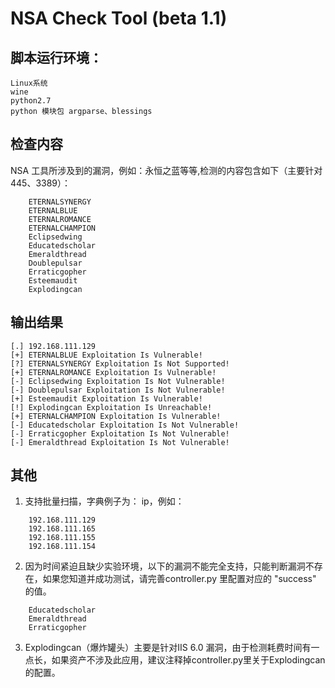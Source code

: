 # NSA Check Tool (beta 1.1)  

## 脚本运行环境： 
    Linux系统
    wine
    python2.7
    python 模块包 argparse、blessings
    

## 检查内容
NSA 工具所涉及到的漏洞，例如：永恒之蓝等等,检测的内容包含如下（主要针对445、3389）：
```
    ETERNALSYNERGY
    ETERNALBLUE
    ETERNALROMANCE
    ETERNALCHAMPION
    Eclipsedwing
    Educatedscholar
    Emeraldthread
    Doublepulsar
    Erraticgopher
    Esteemaudit
    Explodingcan
```

## 输出结果

```
[.] 192.168.111.129
[+] ETERNALBLUE Exploitation Is Vulnerable!
[?] ETERNALSYNERGY Exploitation Is Not Supported!
[+] ETERNALROMANCE Exploitation Is Vulnerable!
[-] Eclipsedwing Exploitation Is Not Vulnerable!
[-] Doublepulsar Exploitation Is Not Vulnerable!
[+] Esteemaudit Exploitation Is Vulnerable!
[!] Explodingcan Exploitation Is Unreachable!
[+] ETERNALCHAMPION Exploitation Is Vulnerable!
[-] Educatedscholar Exploitation Is Not Vulnerable!
[-] Erraticgopher Exploitation Is Not Vulnerable!
[-] Emeraldthread Exploitation Is Not Vulnerable!
```

## 其他 

1.  支持批量扫描，字典例子为： ip，例如：

```
    192.168.111.129
    192.168.111.165
    192.168.111.155
    192.168.111.154
```

2.  因为时间紧迫且缺少实验环境，以下的漏洞不能完全支持，只能判断漏洞不存在，如果您知道并成功测试，请完善controller.py 里配置对应的 "success" 的值。

```
    Educatedscholar
    Emeraldthread
    Erraticgopher
```

3.  Explodingcan（爆炸罐头）主要是针对IIS 6.0 漏洞，由于检测耗费时间有一点长，如果资产不涉及此应用，建议注释掉controller.py里关于Explodingcan的配置。

